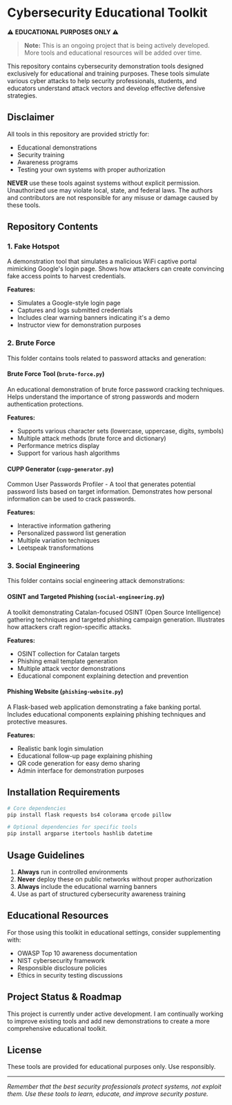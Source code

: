 # Cybersecurity Educational Toolkit

⚠️ **EDUCATIONAL PURPOSES ONLY** ⚠️

> **Note:** This is an ongoing project that is being actively developed. More tools and educational resources will be added over time.

This repository contains cybersecurity demonstration tools designed exclusively for educational and training purposes. These tools simulate various cyber attacks to help security professionals, students, and educators understand attack vectors and develop effective defensive strategies.

## Disclaimer

All tools in this repository are provided strictly for:
- Educational demonstrations
- Security training
- Awareness programs
- Testing your own systems with proper authorization

**NEVER** use these tools against systems without explicit permission. Unauthorized use may violate local, state, and federal laws. The authors and contributors are not responsible for any misuse or damage caused by these tools.

## Repository Contents

### 1. Fake Hotspot
A demonstration tool that simulates a malicious WiFi captive portal mimicking Google's login page. Shows how attackers can create convincing fake access points to harvest credentials.

**Features:**
- Simulates a Google-style login page
- Captures and logs submitted credentials
- Includes clear warning banners indicating it's a demo
- Instructor view for demonstration purposes

### 2. Brute Force
This folder contains tools related to password attacks and generation:

#### Brute Force Tool (`brute-force.py`)
An educational demonstration of brute force password cracking techniques. Helps understand the importance of strong passwords and modern authentication protections.

**Features:**
- Supports various character sets (lowercase, uppercase, digits, symbols)
- Multiple attack methods (brute force and dictionary)
- Performance metrics display
- Support for various hash algorithms

#### CUPP Generator (`cupp-generator.py`)
Common User Passwords Profiler - A tool that generates potential password lists based on target information. Demonstrates how personal information can be used to crack passwords.

**Features:**
- Interactive information gathering
- Personalized password list generation
- Multiple variation techniques
- Leetspeak transformations

### 3. Social Engineering
This folder contains social engineering attack demonstrations:

#### OSINT and Targeted Phishing (`social-engineering.py`)
A toolkit demonstrating Catalan-focused OSINT (Open Source Intelligence) gathering techniques and targeted phishing campaign generation. Illustrates how attackers craft region-specific attacks.

**Features:**
- OSINT collection for Catalan targets
- Phishing email template generation
- Multiple attack vector demonstrations
- Educational component explaining detection and prevention

#### Phishing Website (`phishing-website.py`)
A Flask-based web application demonstrating a fake banking portal. Includes educational components explaining phishing techniques and protective measures.

**Features:**
- Realistic bank login simulation
- Educational follow-up page explaining phishing
- QR code generation for easy demo sharing
- Admin interface for demonstration purposes

## Installation Requirements

```bash
# Core dependencies
pip install flask requests bs4 colorama qrcode pillow

# Optional dependencies for specific tools
pip install argparse itertools hashlib datetime
```

## Usage Guidelines

1. **Always** run in controlled environments
2. **Never** deploy these on public networks without proper authorization
3. **Always** include the educational warning banners
4. Use as part of structured cybersecurity awareness training

## Educational Resources

For those using this toolkit in educational settings, consider supplementing with:
- OWASP Top 10 awareness documentation
- NIST cybersecurity framework
- Responsible disclosure policies
- Ethics in security testing discussions

## Project Status & Roadmap

This project is currently under active development. I am continually working to improve existing tools and add new demonstrations to create a more comprehensive educational toolkit. 

## License

These tools are provided for educational purposes only. Use responsibly.

---

*Remember that the best security professionals protect systems, not exploit them. Use these tools to learn, educate, and improve security posture.*
